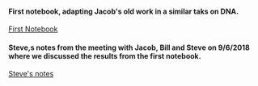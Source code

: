 #### First notebook, adapting Jacob's old work in a similar taks on DNA.
[First Notebook](https://htmlpreview.github.io/?https://github.com/aerijman/Transcriptional-Activation-Domains/blob/gh-pages/TADs_primer.html)

#### Steve,s notes from the meeting with Jacob, Bill and Steve on 9/6/2018 where we discussed the results from the first notebook.
[Steve's notes](https://github.com/aerijman/Transcriptional-Activation-Domains/blob/gh-pages/9_6_18%20Nobel%20meeting.pdf)

